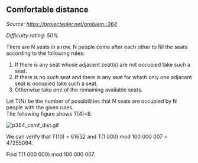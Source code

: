 Comfortable distance
--------------------

*Source: https://projecteuler.net/problem=364*


*Difficulty rating: 50%*

There are N seats in a row. N people come after each other to fill the
seats according to the following rules:

1.  If there is any seat whose adjacent seat(s) are not occupied take
    such a seat.
2.  If there is no such seat and there is any seat for which only one
    adjacent seat is occupied take such a seat.
3.  Otherwise take one of the remaining available seats.

Let T(N) be the number of possibilities that N seats are occupied by N
people with the given rules.\
 The following figure shows T(4)=8.

![p364\_comf\_dist.gif](project/images/p364_comf_dist.gif)

We can verify that T(10) = 61632 and T(1 000) mod 100 000 007 =
47255094.

Find T(1 000 000) mod 100 000 007.
